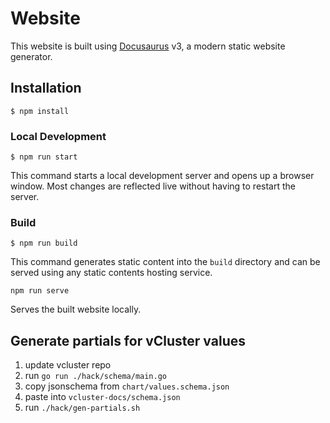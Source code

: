 # Website

This website is built using [Docusaurus](https://docusaurus.io/) v3, a modern static website generator.

## Installation

```
$ npm install
```

### Local Development

```
$ npm run start
```

This command starts a local development server and opens up a browser window. Most changes are reflected live without having to restart the server.

### Build

```
$ npm run build
```

This command generates static content into the `build` directory and can be served using any static contents hosting service.

`npm run serve`

Serves the built website locally.

## Generate partials for vCluster values

1. update vcluster repo
2. run `go run ./hack/schema/main.go`
3. copy jsonschema from `chart/values.schema.json`
4. paste into `vcluster-docs/schema.json`
5. run `./hack/gen-partials.sh`
